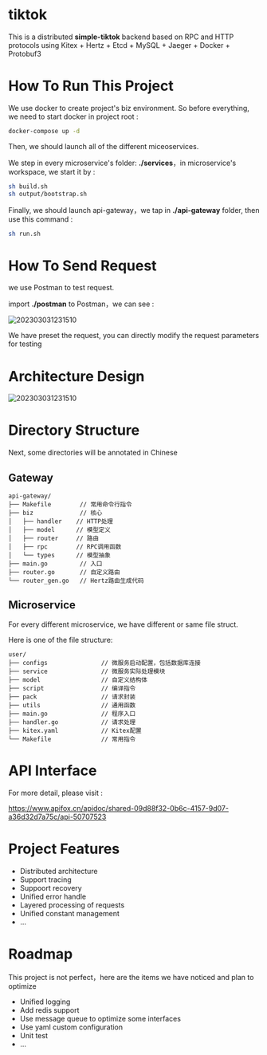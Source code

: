# tiktok

This is a distributed **simple-tiktok** backend based on RPC and HTTP protocols using Kitex + Hertz + Etcd + MySQL + Jaeger + Docker + Protobuf3

# How To Run This Project

We use docker to create project's biz environment. So before everything, we need to start docker in project root :

```bash
docker-compose up -d
```

Then, we should launch all of the different miceoservices.

We step in every microservice's folder: **./services**，in microservice's workspace, we start it by :

```bash
sh build.sh
sh output/bootstrap.sh
```

Finally, we should launch api-gateway，we tap in **./api-gateway** folder, then use this command :

```bash
sh run.sh
```

# How To Send Request

we use Postman to test request.

import **./postman** to Postman，we can see :

![202303031231510](docs/img/202303031233520.png)

We have preset the request, you can directly modify the request parameters for testing

# Architecture Design

![202303031231510](docs/img/202303031231510.jpg)

# Directory Structure

Next, some directories will be annotated in Chinese

## Gateway

```plain
api-gateway/
├── Makefile        // 常用命令行指令
├── biz             // 核心
│   ├── handler    // HTTP处理
│   ├── model      // 模型定义
│   ├── router     // 路由
│   ├── rpc        // RPC调用函数
│   └── types      // 模型抽象
├── main.go         // 入口
├── router.go       // 自定义路由
└── router_gen.go   // Hertz路由生成代码
```

## Microservice

For every different microservice, we have different or same file struct.

Here is one of the file structure:

```plain
user/
├── configs               // 微服务启动配置，包括数据库连接
├── service               // 微服务实际处理模块
├── model                 // 自定义结构体
├── script                // 编译指令
├── pack                  // 请求封装
├── utils                 // 通用函数
├── main.go               // 程序入口
├── handler.go            // 请求处理
├── kitex.yaml            // Kitex配置
└── Makefile              // 常用指令
```

# API Interface

For more detail, please visit :

https://www.apifox.cn/apidoc/shared-09d88f32-0b6c-4157-9d07-a36d32d7a75c/api-50707523

# Project Features

- Distributed architecture
- Support tracing
- Suppoort recovery
- Unified error handle
- Layered processing of requests
- Unified constant management
- ...

# Roadmap

This project is not perfect，here are the items we have noticed and plan to optimize

- Unified logging
- Add redis support
- Use message queue to optimize some interfaces
- Use yaml custom configuration
- Unit test
- ...

